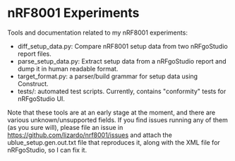 nRF8001 Experiments
===================

Tools and documentation related to my nRF8001 experiments:

* diff\_setup\_data.py: Compare nRF8001 setup data from two nRFgoStudio report files.
* parse\_setup\_data.py: Extract setup data from a nRFgoStudio report and dump it
  in human readable format.
* target\_format.py: a parser/build grammar for setup data using Construct.
* tests/: automated test scripts. Currently, contains "conformity" tests for
  nRFgoStudio UI.

Note that these tools are at an early stage at the moment, and there are
various unknown/unsupported fields. If you find issues running any of them (as
you sure will), please file an issue in
https://github.com/lizardo/nrf8001/issues and attach the
ublue\_setup.gen.out.txt file that reproduces it, along with the XML file for
nRFgoStudio, so I can fix it.
